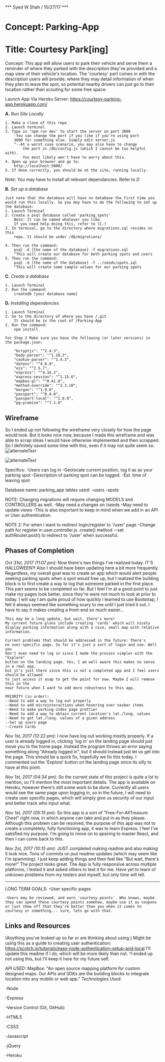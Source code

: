 *** Syed W Shah / 10/27/17 ***

# Concept: Parking-App
# Title: Courtesy Park[ing]

Concept:
This app will allow users to park their vehicle and serve them a reminder
of where they parked with the description they've provided and a map view
of their vehicle's location. The 'courtesy' part comes in with the 
description users will provide, where they may detail information of when
they plan to leave the spot, so potential nearby drivers can just go to their
location rather than scouting for some free space.

Launch App Via Heroku Server: https://courtesy-parking-app.herokuapp.com/


**A.** *Run Site Locally*
```
1. Make a clone of this repo
2. Launch terminal
3. Type in 'npm run dev' to start the server on port 3000
    -You can change the port if you like if you're using port
    3000 for something else. Simply edit server.js  
    ^--At a worst case scenario, you may also have to change
        the port in /db/config.js (which I cannot be too helpful with).
        You most likely won't have to worry about this.
4. Open up your browser and go to:
    http://localhost:3000/
5. If done correctly, you should be at the site, running locally.
```
*Note*: You may have to install all relevant dependancies. Refer to *D*

**B.** *Set up a database*
```
Just note that the database will have no database the first time you 
would run this locally. So you may have to do the following to set up
the database:
1. Launch Terminal
2. Create a psql database called 'parking_spots'
    Note: It can be named whatever you like.
    If you need help doing this, refer to (C.)
3. In terminal, go to the directory where migrations.sql resides on this
    repo. It should be under /db/migrations/ 
    
4. Then run the command:
    psql -d [the name of the database] -f migrations.sql
    ^This will create our database for both parking spots and users
5. Then run the command:
    psql -d [the name of the database] -f ../seeds/spots.sql
    ^This will create some sample values for our parking spots
```

**C.** *Create a database*
```
1. Launch Terminal
2. Run the command:
    createdb [your database name]
```

**D.** *Installing dependencies*
```
1. Launch Terminal
2. Go to the directory of where you have /.git 
    It should be in the root of /Parking-App
2. Run the command:
    npm install

For Step 2 Make sure you have the following (or later versions) in 
the package.json:

    "bcryptjs": "^2.4.3",
    "body-parser": "^1.18.2",
    "cookie-parser": "^1.4.3",
    "dotenv": "^4.0.0",
    "ejs": "^2.5.7",
    "express": "^4.16.2",
    "express-session": "^1.15.6",
    "mapbox-gl": "^0.41.0",
    "method-override": "^2.3.10",
    "morgan": "^1.9.0",
    "passport": "^0.4.0",
    "passport-local": "^1.0.0",
    "pg-promise": "^7.1.0"
```

## Wireframe

So I ended up not following the wireframe very closely for how the page would
look. But it looks nice now, because I made this wireframe and 
was able to scrap ideas I would have otherwise implemented and then scrapped.
So I definitely saved some time with this, even if it may not quite seem so.
![alternateText](./assets/index.jpg)

![alternateText](./assets/erd.png)

Specifics:
-Users can log in
-Geolocate current position, log it as as your parking spot
-Description of parking spot can be logged.
-Est. time of leaving spot

Database name: parking_app
tables used: 
-users 
-spots

NOTE: Changing migrations will require changing MODELS and CONTROLLERS as well.
-May need a changes on /seeds 
-May need to update views
-This is also important to keep in mind when we add in an API or User authentication.

NOTE 2: For when I want to redirect login/register to '/user' page 
-Change path for register in user.controller.js  .create() method
--set authRouter.post() to redirect to '/user' when successful.

## Phases of Completion

*Oct 31st, 2017 (11:07 pm):*
    Now there's two things I've realized today. IT'S HALLOWEEN?! Also I should
    have been updating here a bit more frequently. Regardless, my overall goal was to create
    an app which would alert people seeking parking spots when a spot would free up,
    but I realized the building block is to first create a way to log that someone parked
    in the first place. This part seems to be completed so far. But I feel I'm at a 
    good point to just make my pages look better, since they're were not much
    to look at prior to today. 
    I will say I am quite proud of how quickly I learned to use Bootstrap, I felt
    it always seemed like something scary to me until I just tried it out. I have to say
    it makes creating a front-end so much easier...

    This may be a long update, but wait, there's more!
    My current future plans include creating 'cards' which will nicely
    display parking information along with a nice, small map with relative
    information.

    Current problems that should be addressed in the future: There's
    no user-specific page. So far it's just a sort of login and use. Well you 
    don't even need to log in since I made the process simpler with the "Explore"
    button on the landing page. Yes, I am well aware this makes no sense in a real app,
    but it's just there since this is not a completed app and I feel users should be allowed
    to just access it asap to get the point for now. Maybe I will remove this in the
    near future when I want to add more robustness to this app.
    
    PRIORITY (in order):
    --Need to add a way to log out properly
    --Need to add microinteractions when hovering over navbar items
    --Need to make parking-index page prettier
    --Need to add a way to obtain current location's lat./long. values
    --Need to get lat./long. values of a given address
    --Set up users page
    --Create Cards

*Nov 1st, 2017 (12:22 pm):*
    I now have log out working mostly properly. If a user is already logged in,
    clicking 'log in' on the landing page should just move you to the home page.
    Instead the program throws an error saying something along "Already logged 
    in", but it should instead just let us get into the page. This should be a 
    quick fix, hopefully we fix this today. I commented out the 'Explore' 
    button on the landing page since its silly to have at this point. 

*Nov 1st, 2017 (04:34 pm):*
    So the current state of this project is quite a lot to mention, so I'll 
    mention the most important details. The app is available on Heroku,
    however there's still some work to be done. 
    Currently all users would see the same page upon logging in, so in the
    future, I will need to create user specific pages, which will simply give 
    us security of our input and better track who input what. 

*Nov 1st, 2017 (05:15 pm):*
    So this app is a sort of "Free-For-AllTreasure Chest" right now, in which 
    anyone can take and put in as they please. Although this problem can be 
    resolved, the purpose of this app was not to create a completely, fully
    functioning app, it was to learn Express. I feel I've satisfied my purpose.
    I'm going to move on to apsiring to master React, and then I can come back to
    this. 

*Nov 2st, 2017 (10:15 am):*
    JUST completed making readme and also making it look nice. Tons 
    of commits on jsut readme updates (which may seem like I'm spamming).
    I just keep adding things and then feel like "But wait, there's more!"
    The project looks great. The App is fully responsive across multiple
    platforms, I tested it and asked others to test it for me. Have yet
    to learn of unknown problems from my testers and myself, but only time
    will tell. 

-----------------------------------------------------------------------------------


LONG TERM GOALS:
    -User specific pages
    
    -Users may be reviewed, and earn 'courtesy points'. Who knows, maybe
    they can spend these courtesy points somehow, maybe use it as coupons
    or just show off that they're better than you when it comes to 
    courtesy or something... sure, lets go with that. 

## Links and Resources
(Anything you've looked up so far or are thinking about using.)
Might be using this as a guide to creating user authentication: 
https://scotch.io/tutorials/easy-node-authentication-setup-and-local
I'll update this readme if I do, which will be more likely than not.
^I ended up not using this, but I'll keep it here for my future self.

*API USED:*
MapBox: "An open source mapping platform for custom designed maps. Our APIs and SDKs are the building blocks to integrate location into any mobile or web app."
*Technologies Used:*

-Node

-Express

-Version Control (Git, GitHub)

-HTML5

-CSS3

-Javascript

-jQuery

-Heroku
